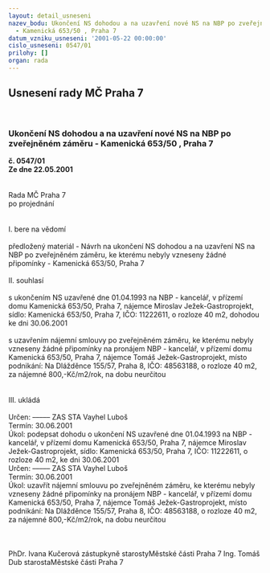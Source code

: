 ```yaml
---
layout: detail_usneseni
nazev_bodu: Ukončení NS dohodou a na uzavření nové NS na NBP po zveřejněném záměru
  - Kamenická 653/50 , Praha 7
datum_vzniku_usneseni: '2001-05-22 00:00:00'
cislo_usneseni: 0547/01
prilohy: []
organ: rada
---
```

<div id="ucUsn_pList" class="usn">
	<span><h2>Usnesení rady MČ Praha 7 </h2>
<br></span><div class="standBody">
<span><h3>Ukončení NS dohodou a na uzavření nové NS na NBP po zveřejněném záměru - Kamenická 653/50 , Praha 7</h3></span><div class="center">
		<strong>č. 0547/01</strong><br>
	</div>
<div class="center">
		<strong>Ze dne 22.05.2001</strong><br><br>
	</div>
<br>Rada MČ Praha 7<br>po projednání<br><br><br>I.	bere na vědomí<br><br> předložený materiál - Návrh na ukončení NS dohodou a na uzavření NS na NBP po zveřejněném záměru, ke kterému nebyly vzneseny žádné připomínky - Kamenická 653/50, Praha 7<br><br>II.	souhlasí <br><br>s ukončením NS uzavřené dne 01.04.1993 na NBP  - kancelář, v přízemí domu Kamenická 653/50, Praha 7, nájemce Miroslav Ježek-Gastroprojekt, sídlo: Kamenická 653/50, Praha 7, IČO: 11222611, o rozloze 40 m2, dohodou ke dni 30.06.2001<br><br>s uzavřením nájemní smlouvy po zveřejněném záměru, ke kterému nebyly vzneseny žádné připomínky na pronájem NBP - kancelář, v přízemí domu Kamenická 653/50, Praha 7, nájemce Tomáš Ježek-Gastroprojekt, místo podnikání: Na Dlážděnce 155/57, Praha 8, IČO: 48563188, o rozloze 40 m2, za nájemné 800,-Kč/m2/rok, na dobu neurčitou<br><br><br>III.	ukládá <br><br> Určen:	–––––	ZAS STA Vayhel Luboš<br>Termín: 30.06.2001<br>Úkol:	podepsat dohodu o ukončení NS uzavřené dne 01.04.1993 na NBP  - kancelář, v přízemí domu Kamenická 653/50, Praha 7, nájemce Miroslav Ježek-Gastroprojekt, sídlo: Kamenická 653/50, Praha 7, IČO: 11222611, o rozloze 40 m2,  ke dni 30.06.2001 <br>   Určen:	–––––	ZAS STA Vayhel Luboš<br>Termín: 30.06.2001<br>Úkol:	uzavřít nájemní smlouvu po zveřejněném záměru, ke kterému nebyly vzneseny žádné připomínky na pronájem NBP - kancelář, v přízemí domu Kamenická 653/50, Praha 7, nájemce Tomáš Ježek-Gastroprojekt, místo podnikání: Na Dlážděnce 155/57, Praha 8, IČO: 48563188, o rozloze 40 m2, za nájemné 800,-Kč/m2/rok, na dobu neurčitou<br> <br><br> 	<br>PhDr. Ivana Kučerová zástupkyně starostyMěstské části Praha 7	Ing. Tomáš Dub starostaMěstské části Praha 7<br>	<br><br>
</div>
</div>